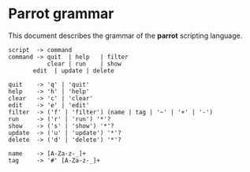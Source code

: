 # Parrot grammar

This document describes the grammar of the **parrot** scripting language.

```text
script  -> command
command -> quit  | help   | filter
           clear | run    | show
	   edit  | update | delete

quit    -> 'q' | 'quit'
help    -> 'h' | 'help'
clear   -> 'c' | 'clear'
edit    -> 'e' | 'edit'
filter  -> ('f' | 'filter') (name | tag | '~' | '+' | '-')
run     -> ('r' | 'run') '*'?
show    -> ('s' | 'show') '*'?
update  -> ('u' | 'update') '*'?
delete  -> ('d' | 'delete') '*'?

name    -> [A-Za-z-_]+
tag     -> '#' [A-Za-z-_]+
```

